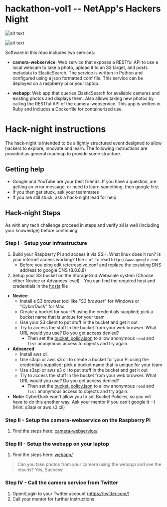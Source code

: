 # hackathon-vol1 -- NetApp's Hackers Night

![alt text](https://cloud.githubusercontent.com/assets/917241/20307809/701866c8-ab41-11e6-8709-3fd4c6b0bfd9.png)

![alt text](https://cloud.githubusercontent.com/assets/917241/20307810/701dfb10-ab41-11e6-9a54-3658da774bd0.png)


Software in this repo includes two services:

* **camera-webservice**: Web service that exposes a RESTful API to use a local webcam to take a photo, upload it to an S3 target, and posts metadata to ElasticSearch.  The service is written in Python and configured using a json formatted conf file. This service can be deployed on a raspberry pi or your laptop.

* **webapp**: Web app that queries ElasticSearch for available cameras and existing photos and displays them. Also allows taking new photos by calling the RESTful API of the camera-webservice.  This app is written in Ruby and includes a Dockerfile for containerized use.

# Hack-night instructions

The hack-night is intended to be a lightly structured event designed to allow hackers to explore, innovate and learn. The following instructions are provided as general roadmap to provide some structure.

## Getting help
* Google and YouTube are your best friends. If you have a question, are getting an error message, or need to learn something, then google first
* If you then get stuck, ask your teammates
* If you are still stuck, ask a hack-night lead for help

## Hack-night Steps

As with any tech challenge proceed in steps and verify all is well (including your knowledge) before continuing.

### Step I - Setup your infrastructure   
1. Build your Raspberry Pi and access it via SSH.  What linux does it run?  Is your internet access working?  Use `curl` to read `http://www.google.com`
    * Before you ping edit /etc/resolve.conf and replace the exsisting DNS address to google DNS (8.8.8.8)
2. Setup your S3 bucket on the StorageGrid Webscale system (Choose either Novice or Advances level) - You can find the required host and credentials in the [hosts](hosts) file
  * **Novice**:
    * Install a S3 browser tool like "*S3 browser*" for Windows or "*CyberDuck*" for Mac
    * Create a bucket for your Pi using the credentials supplied; pick a bucket name that is unique for your team
    * Use your S3 client to put stuff in the bucket and get it out
    * Try to access the stuff in the bucket from your web browser. What URL would you use?  Do you get access denied?  
       * Then set the [bucket_policy.json](bucket_policy.json) to allow anonymous `read` and `list` anonymous access to objects and try again.
  * **Advanced**
    * Install aws cli
    * Use s3api or aws s3 cli to create a bucket for your Pi using the credentials supplied; pick a bucket name that is unique for your team 
    * Use s3api or aws s3 cli to put stuff in the bucket and get it out
    * Try to access the stuff in the bucket from your web browser. What URL would you use?  Do you get access denied?  
      * Then set the [bucket_policy.json](bucket_policy.json) to allow anonymous `read` and `list` anonymous access to objects and try again.
   * **Note:** CyberDuck won't allow you to set Bucket Policies, so you will have to do this another way. Ask your mentor if you can't google it :-) (Hint: s3api or aws s3 cli)

### Step II - Setup the camera-webservice on the Raspberry Pi
1. Find the steps here: [camera-webservice/](camera-webservice/)

### Step III - Setup the webapp on your laptop
1.  Find the steps here: [webapp/](webapp/)

> Can you take photos from your camera using the webapp and see the results?  Yes, Success!
### Step IV - Call the camera service from Twitter
1. Open/Login to your Twitter account (https://twitter.com/)
2. Call your mentor for further instructions 



